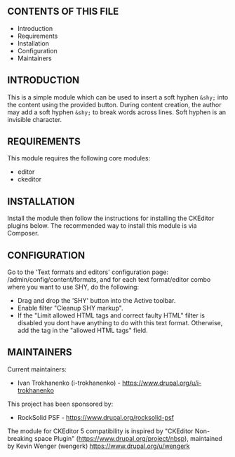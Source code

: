 CONTENTS OF THIS FILE
---------------------

 * Introduction
 * Requirements
 * Installation
 * Configuration
 * Maintainers

INTRODUCTION
------------

This is a simple module which can be used to insert a soft hyphen ```&shy;``` into the content using the provided button.
During content creation, the author may add a soft hyphen ```&shy;``` to break words across lines.
Soft hyphen is an invisible character.

REQUIREMENTS
------------

This module requires the following core modules:

 * editor
 * ckeditor

INSTALLATION
------------

Install the module then follow the instructions for installing the CKEditor plugins below. The recommended way to install this module is via Composer.

CONFIGURATION
-------------

Go to the 'Text formats and editors' configuration page: /admin/config/content/formats, and for each text format/editor combo where you want to use SHY, do the following:

 * Drag and drop the 'SHY' button into the Active toolbar.
 * Enable filter "Cleanup SHY markup".
 * If the "Limit allowed HTML tags and correct faulty HTML" filter is disabled you dont have anything to do with this text format. Otherwise, add the tag <shy> in the "allowed HTML tags" field.

MAINTAINERS
-----------

Current maintainers:
 * Ivan Trokhanenko (i-trokhanenko) - https://www.drupal.org/u/i-trokhanenko

This project has been sponsored by:
 * RockSolid PSF - https://www.drupal.org/rocksolid-psf


The module for CKEditor 5 compatibility is inspired by "CKEditor Non-breaking space Plugin" (https://www.drupal.org/project/nbsp), maintained by Kevin Wenger (wengerk) https://www.drupal.org/u/wengerk
